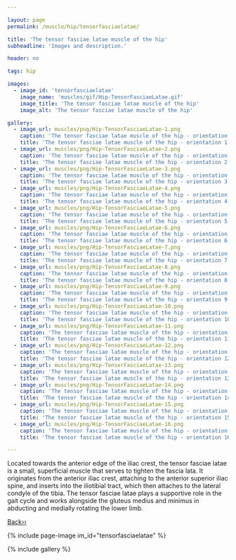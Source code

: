 ```yaml
---

layout: page
permalink: /muscle/hip/tensorfasciaelatae/

title: 'The tensor fasciae latae muscle of the hip'
subheadline: 'Images and description.'

header: no

tags: hip

images:
  - image_id: 'tensorfasciaelatae'
    image_name: 'muscles/gif/Hip-TensorFasciaeLatae.gif'
    image_title: 'The tensor fasciae latae muscle of the hip'
    image_alt: 'The tensor fasciae latae muscle of the hip' 

gallery:
  - image_url: muscles/png/Hip-TensorFasciaeLatae-1.png
    caption: 'The tensor fasciae latae muscle of the hip - orientation 1'
    title: 'The tensor fasciae latae muscle of the hip - orientation 1'
  - image_url: muscles/png/Hip-TensorFasciaeLatae-2.png
    caption: 'The tensor fasciae latae muscle of the hip - orientation 2'
    title: 'The tensor fasciae latae muscle of the hip - orientation 2'
  - image_url: muscles/png/Hip-TensorFasciaeLatae-3.png
    caption: 'The tensor fasciae latae muscle of the hip - orientation 3'
    title: 'The tensor fasciae latae muscle of the hip - orientation 3'
  - image_url: muscles/png/Hip-TensorFasciaeLatae-4.png
    caption: 'The tensor fasciae latae muscle of the hip - orientation 4'
    title: 'The tensor fasciae latae muscle of the hip - orientation 4'
  - image_url: muscles/png/Hip-TensorFasciaeLatae-5.png
    caption: 'The tensor fasciae latae muscle of the hip - orientation 5'
    title: 'The tensor fasciae latae muscle of the hip - orientation 5'
  - image_url: muscles/png/Hip-TensorFasciaeLatae-6.png
    caption: 'The tensor fasciae latae muscle of the hip - orientation 6'
    title: 'The tensor fasciae latae muscle of the hip - orientation 6'
  - image_url: muscles/png/Hip-TensorFasciaeLatae-7.png
    caption: 'The tensor fasciae latae muscle of the hip - orientation 7'
    title: 'The tensor fasciae latae muscle of the hip - orientation 7'
  - image_url: muscles/png/Hip-TensorFasciaeLatae-8.png
    caption: 'The tensor fasciae latae muscle of the hip - orientation 8'
    title: 'The tensor fasciae latae muscle of the hip - orientation 8'
  - image_url: muscles/png/Hip-TensorFasciaeLatae-9.png
    caption: 'The tensor fasciae latae muscle of the hip - orientation 9'
    title: 'The tensor fasciae latae muscle of the hip - orientation 9'
  - image_url: muscles/png/Hip-TensorFasciaeLatae-10.png
    caption: 'The tensor fasciae latae muscle of the hip - orientation 10'
    title: 'The tensor fasciae latae muscle of the hip - orientation 10'
  - image_url: muscles/png/Hip-TensorFasciaeLatae-11.png
    caption: 'The tensor fasciae latae muscle of the hip - orientation 11'
    title: 'The tensor fasciae latae muscle of the hip - orientation 11'
  - image_url: muscles/png/Hip-TensorFasciaeLatae-12.png
    caption: 'The tensor fasciae latae muscle of the hip - orientation 12'
    title: 'The tensor fasciae latae muscle of the hip - orientation 12'
  - image_url: muscles/png/Hip-TensorFasciaeLatae-13.png
    caption: 'The tensor fasciae latae muscle of the hip - orientation 13'
    title: 'The tensor fasciae latae muscle of the hip - orientation 13'
  - image_url: muscles/png/Hip-TensorFasciaeLatae-14.png
    caption: 'The tensor fasciae latae muscle of the hip - orientation 14'
    title: 'The tensor fasciae latae muscle of the hip - orientation 14'
  - image_url: muscles/png/Hip-TensorFasciaeLatae-15.png
    caption: 'The tensor fasciae latae muscle of the hip - orientation 15'
    title: 'The tensor fasciae latae muscle of the hip - orientation 15'
  - image_url: muscles/png/Hip-TensorFasciaeLatae-16.png
    caption: 'The tensor fasciae latae muscle of the hip - orientation 16'
    title: 'The tensor fasciae latae muscle of the hip - orientation 16'

---
```


Located towards the anterior edge of the iliac crest, the tensor fasciae latae is a small, superficial muscle that serves to tighten the fascia lata. It originates from the anterior iliac crest, attaching to the anterior superior iliac spine, and inserts into the iliotibial tract, which then attaches to the lateral condyle of the tibia. The tensor fasciae latae plays a supportive role in the gait cycle and works alongside the gluteus medius and minimus in abducting and medially rotating the lower limb.

[Back››](/muscle/hip/)

{% include page-image im_id="tensorfasciaelatae" %}

{% include gallery %}
